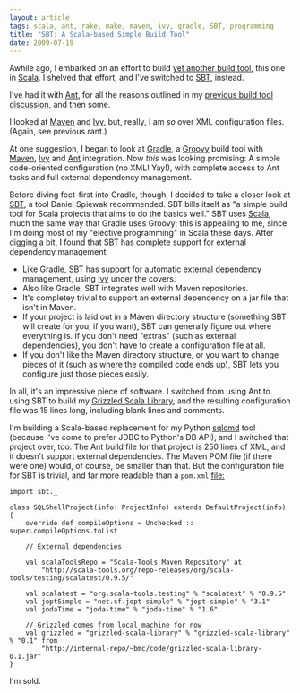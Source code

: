 ```yaml
---
layout: article
tags: scala, ant, rake, make, maven, ivy, gradle, SBT, programming
title: "SBT: A Scala-based Simple Build Tool"
date: 2009-07-19
---
```


Awhile ago, I embarked on an effort to build [yet another build tool][],
this one in [Scala][]. I shelved that effort, and I've switched to [SBT][],
instead.

I've had it with [Ant][], for all the reasons outlined in my
[previous build tool discussion][], and then some.

I looked at [Maven][] and [Ivy][], but, really, I am *so* over XML
configuration files. (Again, see previous rant.)

At one suggestion, I began to look at [Gradle][], a [Groovy][] build tool
with [Maven][], [Ivy][] and [Ant](http://ant.apache.org/) integration. Now
*this* was looking promising: A simple code-oriented configuration (no XML!
Yay!), with complete access to Ant tasks and full external dependency
management.

Before diving feet-first into Gradle, though, I decided to take a closer
look at [SBT][], a tool Daniel Spiewak recommended. SBT bills itself as "a
simple build tool for Scala projects that aims to do the basics well." SBT
uses [Scala][], much the same way that Gradle uses Groovy; this is
appealing to me, since I'm doing most of my "elective programming" in Scala
these days. After digging a bit, I found that SBT has complete support for
external dependency management.

- Like Gradle, SBT has support for automatic external dependency
  management, using [Ivy][] under the covers.
- Also like Gradle, SBT integrates well with Maven repositories.
- It's completey trivial to support an external dependency on a jar file
  that isn't in Maven.
- If your project is laid out in a Maven directory structure (something SBT
  will create for you, if you want), SBT can generally figure out where
  everything is. If you don't need "extras" (such as external
  dependencies), you don't have to create a configuration file at all.
- If you don't like the Maven directory structure, or you want to change
  pieces of it (such as where the compiled code ends up), SBT lets you
  configure just those pieces easily.

In all, it's an impressive piece of software. I switched from using Ant to
using SBT to build my [Grizzled Scala Library][], and the resulting
configuration file was 15 lines long, including blank lines and comments.

I'm building a Scala-based replacement for my Python [sqlcmd][] tool
(because I've come to prefer JDBC to Python's DB API), and I switched that
project over, too. The Ant build file for that project is 250 lines of XML,
and it doesn't support external dependencies. The Maven POM file (if there
were one) would, of course, be smaller than that. But the configuration
file for SBT is trivial, and far more readable than a `pom.xml` [file:][]

    import sbt._
    
    class SQLShellProject(info: ProjectInfo) extends DefaultProject(info)
    {
        override def compileOptions = Unchecked :: super.compileOptions.toList
    
        // External dependencies
    
        val scalaToolsRepo = "Scala-Tools Maven Repository" at 
            "http://scala-tools.org/repo-releases/org/scala-tools/testing/scalatest/0.9.5/"
    
        val scalatest = "org.scala-tools.testing" % "scalatest" % "0.9.5"
        val joptSimple = "net.sf.jopt-simple" % "jopt-simple" % "3.1"
        val jodaTime = "joda-time" % "joda-time" % "1.6"
    
        // Grizzled comes from local machine for now
        val grizzled = "grizzled-scala-library" % "grizzled-scala-library" % "0.1" from 
            "http://internal-repo/~bmc/code/grizzled-scala-library-0.1.jar"
    }

I'm sold.

[yet another build tool]: 87.html
[Scala]: http://www.scala-lang.org/
[SBT]: http://code.google.com/p/simple-build-tool/
[Ant]: http://ant.apache.org/
[previous build tool discussion]: 87.html
[Maven]: http://maven.apache.org/
[Ivy]: http://ant.apache.org/ivy/
[Gradle]: http://www.gradle.org/
[Groovy]: http://groovy.codehaus.org/
[Maven]: http://maven.apache.org/
[Ivy]: http://ant.apache.org/ivy/
[SBT]: http://code.google.com/p/simple-build-tool/
[Scala]: http://www.scala-lang.org/
[Ivy]: http://ant.apache.org/ivy/
[Grizzled Scala Library]: https://github.com/bmc/grizzled-scala/tree
[sqlcmd]: http://software.clapper.org/python/sqlcmd/
[file:]: file:

